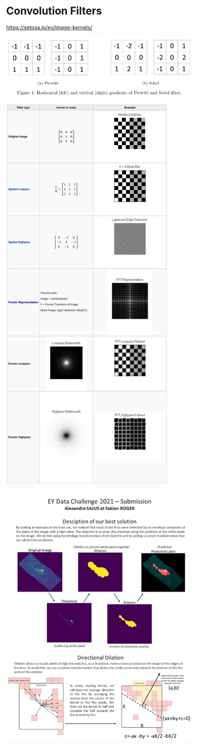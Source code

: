 # Convolution Filters

<https://setosa.io/ev/image-kernels/>

![](prewitt-sobel-filters.png)

![](conv-filters.png)

![](./directional-dilation.JPG)
